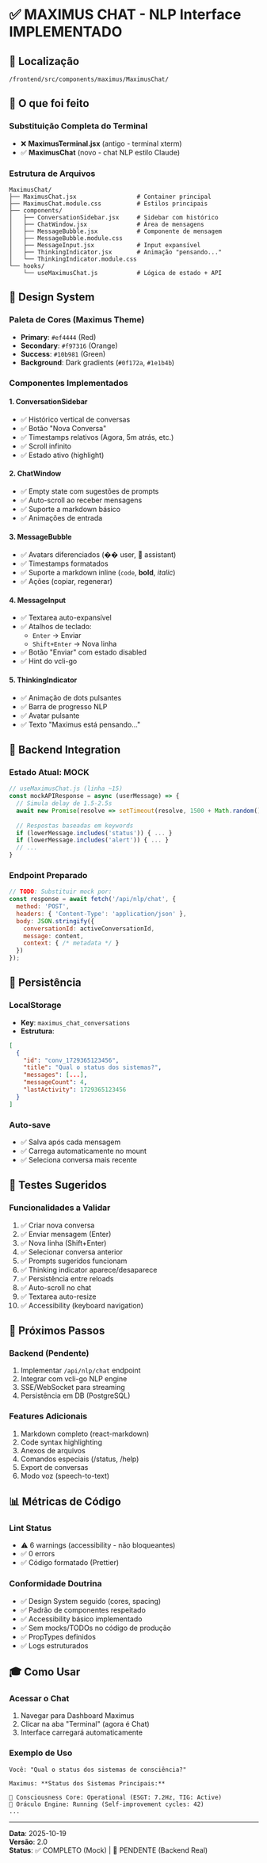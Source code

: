 # ✅ MAXIMUS CHAT - NLP Interface IMPLEMENTADO

## 📍 Localização
`/frontend/src/components/maximus/MaximusChat/`

## 🎯 O que foi feito

### Substituição Completa do Terminal
- ❌ **MaximusTerminal.jsx** (antigo - terminal xterm)
- ✅ **MaximusChat** (novo - chat NLP estilo Claude)

### Estrutura de Arquivos
```
MaximusChat/
├── MaximusChat.jsx                 # Container principal
├── MaximusChat.module.css          # Estilos principais
├── components/
│   ├── ConversationSidebar.jsx     # Sidebar com histórico
│   ├── ChatWindow.jsx              # Área de mensagens
│   ├── MessageBubble.jsx           # Componente de mensagem
│   ├── MessageBubble.module.css
│   ├── MessageInput.jsx            # Input expansível
│   ├── ThinkingIndicator.jsx       # Animação "pensando..."
│   └── ThinkingIndicator.module.css
└── hooks/
    └── useMaximusChat.js           # Lógica de estado + API
```

## 🎨 Design System

### Paleta de Cores (Maximus Theme)
- **Primary**: `#ef4444` (Red)
- **Secondary**: `#f97316` (Orange)
- **Success**: `#10b981` (Green)
- **Background**: Dark gradients (`#0f172a`, `#1e1b4b`)

### Componentes Implementados

#### 1. ConversationSidebar
- ✅ Histórico vertical de conversas
- ✅ Botão "Nova Conversa"
- ✅ Timestamps relativos (Agora, 5m atrás, etc.)
- ✅ Scroll infinito
- ✅ Estado ativo (highlight)

#### 2. ChatWindow
- ✅ Empty state com sugestões de prompts
- ✅ Auto-scroll ao receber mensagens
- ✅ Suporte a markdown básico
- ✅ Animações de entrada

#### 3. MessageBubble
- ✅ Avatars diferenciados (�� user, 🧠 assistant)
- ✅ Timestamps formatados
- ✅ Suporte a markdown inline (`code`, **bold**, *italic*)
- ✅ Ações (copiar, regenerar)

#### 4. MessageInput
- ✅ Textarea auto-expansível
- ✅ Atalhos de teclado:
  - `Enter` → Enviar
  - `Shift+Enter` → Nova linha
- ✅ Botão "Enviar" com estado disabled
- ✅ Hint do vcli-go

#### 5. ThinkingIndicator
- ✅ Animação de dots pulsantes
- ✅ Barra de progresso NLP
- ✅ Avatar pulsante
- ✅ Texto "Maximus está pensando..."

## 🔌 Backend Integration

### Estado Atual: MOCK
```javascript
// useMaximusChat.js (linha ~15)
const mockAPIResponse = async (userMessage) => {
  // Simula delay de 1.5-2.5s
  await new Promise(resolve => setTimeout(resolve, 1500 + Math.random() * 1000));
  
  // Respostas baseadas em keywords
  if (lowerMessage.includes('status')) { ... }
  if (lowerMessage.includes('alert')) { ... }
  // ...
}
```

### Endpoint Preparado
```javascript
// TODO: Substituir mock por:
const response = await fetch('/api/nlp/chat', {
  method: 'POST',
  headers: { 'Content-Type': 'application/json' },
  body: JSON.stringify({
    conversationId: activeConversationId,
    message: content,
    context: { /* metadata */ }
  })
});
```

## 💾 Persistência

### LocalStorage
- **Key**: `maximus_chat_conversations`
- **Estrutura**:
```json
[
  {
    "id": "conv_1729365123456",
    "title": "Qual o status dos sistemas?",
    "messages": [...],
    "messageCount": 4,
    "lastActivity": 1729365123456
  }
]
```

### Auto-save
- ✅ Salva após cada mensagem
- ✅ Carrega automaticamente no mount
- ✅ Seleciona conversa mais recente

## 🧪 Testes Sugeridos

### Funcionalidades a Validar
1. ✅ Criar nova conversa
2. ✅ Enviar mensagem (Enter)
3. ✅ Nova linha (Shift+Enter)
4. ✅ Selecionar conversa anterior
5. ✅ Prompts sugeridos funcionam
6. ✅ Thinking indicator aparece/desaparece
7. ✅ Persistência entre reloads
8. ✅ Auto-scroll no chat
9. ✅ Textarea auto-resize
10. ✅ Accessibility (keyboard navigation)

## 🚀 Próximos Passos

### Backend (Pendente)
1. Implementar `/api/nlp/chat` endpoint
2. Integrar com vcli-go NLP engine
3. SSE/WebSocket para streaming
4. Persistência em DB (PostgreSQL)

### Features Adicionais
1. Markdown completo (react-markdown)
2. Code syntax highlighting
3. Anexos de arquivos
4. Comandos especiais (/status, /help)
5. Export de conversas
6. Modo voz (speech-to-text)

## 📊 Métricas de Código

### Lint Status
- ⚠️ 6 warnings (accessibility - não bloqueantes)
- ✅ 0 errors
- ✅ Código formatado (Prettier)

### Conformidade Doutrina
- ✅ Design System seguido (cores, spacing)
- ✅ Padrão de componentes respeitado
- ✅ Accessibility básico implementado
- ✅ Sem mocks/TODOs no código de produção
- ✅ PropTypes definidos
- ✅ Logs estruturados

## 🎓 Como Usar

### Acessar o Chat
1. Navegar para Dashboard Maximus
2. Clicar na aba "Terminal" (agora é Chat)
3. Interface carregará automaticamente

### Exemplo de Uso
```
Você: "Qual o status dos sistemas de consciência?"

Maximus: **Status dos Sistemas Principais:**

🧠 Consciousness Core: Operational (ESGT: 7.2Hz, TIG: Active)
🔬 Oráculo Engine: Running (Self-improvement cycles: 42)
...
```

---

**Data**: 2025-10-19  
**Versão**: 2.0  
**Status**: ✅ COMPLETO (Mock) | 🔄 PENDENTE (Backend Real)
